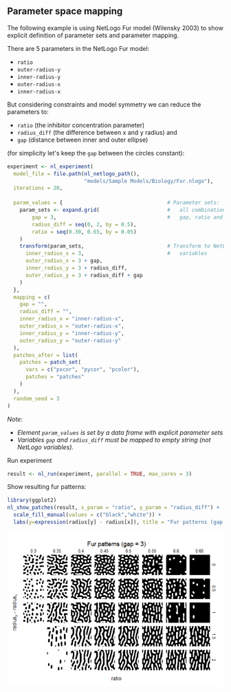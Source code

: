 






## Parameter space mapping
The following example is using NetLogo Fur model (Wilensky 2003) to show 
explicit definition of parameter sets and parameter mapping.

There are 5 parameters in the NetLogo Fur model: 

* `ratio` 
* `outer-radius-y`
* `inner-radius-y`
* `outer-radius-x`
* `inner-radius-x`

But considering constraints and model symmetry
we can reduce the parameters to:

* `ratio` (the inhibitor concentration parameter)
* `radius_diff` (the difference between x and y radius) and
* `gap` (distance between inner and outer ellipse)

(for simplicity let's keep the `gap` between the circles constant):



```r
experiment <- nl_experiment( 
  model_file = file.path(nl_netlogo_path(), 
                         "models/Sample Models/Biology/Fur.nlogo"), 
  iterations = 20,                                     

  param_values = {                                  # Parameter sets:
    param_sets <- expand.grid(                      #   all combinations of
        gap = 3,                                    #   gap, ratio and ry- rx
        radius_diff = seq(0, 2, by = 0.5), 
        ratio = seq(0.30, 0.65, by = 0.05)
    )
    transform(param_sets,                           # Transform to NetLogo
      inner_radius_x = 3,                           #   variables
      outer_radius_x = 3 + gap,
      inner_radius_y = 3 + radius_diff,
      outer_radius_y = 3 + radius_diff + gap
    )
  },
  mapping = c(
    gap = "",
    radius_diff = "",
    inner_radius_x = "inner-radius-x",
    outer_radius_x = "outer-radius-x",
    inner_radius_y = "inner-radius-y",
    outer_radius_y = "outer-radius-y"
  ),
  patches_after = list(
    patches = patch_set(
      vars = c("pxcor", "pycor", "pcolor"),
      patches = "patches"
    )
  ),  
  random_seed = 3
)
```

_Note:_ 

* _Element `param_values` is set by a data frame with explicit parameter sets_ 
* _Variables `gap` and `radius_diff` must be mapped to empty string (not NetLogo variables)._


Run experiment

```r
result <- nl_run(experiment, parallel = TRUE, max_cores = 3)    
```

Show resulting fur patterns:

```r
library(ggplot2)
nl_show_patches(result, x_param = "ratio", y_param = "radius_diff") + 
  scale_fill_manual(values = c("black","white")) +
  labs(y=expression(radius[y] - radius[x]), title = "Fur patterns (gap = 3)")
```

![](img/README-p7ShowViews-1.png) 


